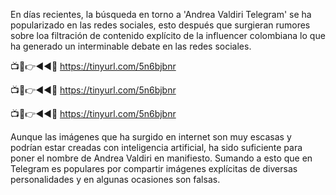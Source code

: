 En días recientes, la búsqueda en torno a 'Andrea Valdiri Telegram' se ha popularizado en las redes sociales, esto después que surgieran rumores sobre loa filtración de contenido explícito de la influencer colombiana lo que ha generado un interminable debate en las redes sociales.

📺📱👉◄◄🔴  https://tinyurl.com/5n6bjbnr

📺📱👉◄◄🔴  https://tinyurl.com/5n6bjbnr

📺📱👉◄◄🔴  https://tinyurl.com/5n6bjbnr

Aunque las imágenes que ha surgido en internet son muy escasas y podrían estar creadas con inteligencia artificial, ha sido suficiente para poner el nombre de Andrea Valdiri en manifiesto. Sumando a esto que en Telegram es populares por compartir imágenes explícitas de diversas personalidades y en algunas ocasiones son falsas.
